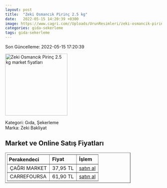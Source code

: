 ```yaml
---
layout: post
title:  "Zeki Osmancık Pirinç 2.5 kg"
date:   2022-05-15 14:20:39 +0300
image: https://www.cagri.com//Uploads/UrunResimleri/zeki-osmancik-pirinc-2.5-kg-8b-611.jpg
categories: gida-sekerleme
tags: gida-sekerleme
---
```


Son Güncelleme: 2022-05-15 17:20:39

<img src="https://www.cagri.com//Uploads/UrunResimleri/zeki-osmancik-pirinc-2.5-kg-8b-611.jpg" width="200" alt="Zeki Osmancık Pirinç 2.5 kg market fiyatları" />

Kategori: Gıda, Şekerleme
<br />
Marka: Zeki Bakliyat

<h2>Market ve Online Satış Fiyatları</h2>

<table border="1" style="padding: 5px;width:80%;">
  <tr>
    <td style="padding: 5px;"><strong>Perakendeci</strong></td>
    <td><strong>Fiyat</strong></td>
    <td><strong>İşlem</strong></td>
  </tr>
  <tr>
              <td title="Çağrı Market">ÇAĞRI MARKET</td>
              <td>37,95 TL</td>
              <td><a title="Çağrı Market" target="_blank" href="https://www.cagri.com/zeki-osmancik-pirinc-2.5-kg">satın al</a></td>
            </tr><tr>
              <td title="CarrefourSA">CARREFOURSA</td>
              <td>61,90 TL</td>
              <td><a title="CarrefourSA" target="_blank" href="https://www.carrefoursa.com/zeki-osmancik-pirinc-2-5-kg-p-30096586">satın al</a></td>
            </tr>
</table>
